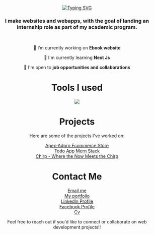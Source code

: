 <p align="center" ><a href="https://git.io/typing-svg"><img src="https://readme-typing-svg.demolab.com?font=Oswald&weight=700&size=30&duration=2000&pause=1000&color=EFBE0A&background=E10430&center=true&vCenter=true&random=false&width=435&lines=Hello;I+am;Jerico+Franco" alt="Typing SVG" /></a></p>

<h3 align="center">I make websites and webapps, with the goal of landing an internship role as part of my academic program.</h3>

<br/>

<div align="center">
  
  🔭 I’m currently working on **Ebook website**
  
  🌱 I'm currently learning **Next Js**
  
  💼 I'm open to **job opportunities and collaborations**
  
</div>


<div align="center">
<h1>Tools I used</h1>
<a href="https://skillicons.dev">
  <img src="https://skillicons.dev/icons?i=js,html,css,react,tailwind,bootstrap,nodejs,mongodb&perline=8">
</a>
</div>


<div align="center">
<h1>Projects</h1>
Here are some of the projects I've worked on:

 [Apex-Adorn Ecommerce Store](https://github.com/cout05/apexadorn-ecommerce-website) <br/>
 [Todo App Mern Stack](https://github.com/cout05/todo-app) <br/>
 [Chirp - Where the Now Meets the Chirp ](https://github.com/cout05/chirp)
 
</div>

 <div align="center">
<h1>Contact Me</h1>
   
[Email me](ecofranco1@gmail.com) <br/>
[My portfolio](https://francojerico.netlify.app/) <br/>
[LinkedIn Profile](https://www.linkedin.com/in/jerico-franco-37b75627b/) <br/>
[Facebook Profile](https://www.facebook.com/jericofranco15/) <br/>
[Cv](https://sg.docworkspace.com/d/sIHr-jqKwAfDlsKwG)

Feel free to reach out if you'd like to connect or collaborate on web development projects!!
 </div>

